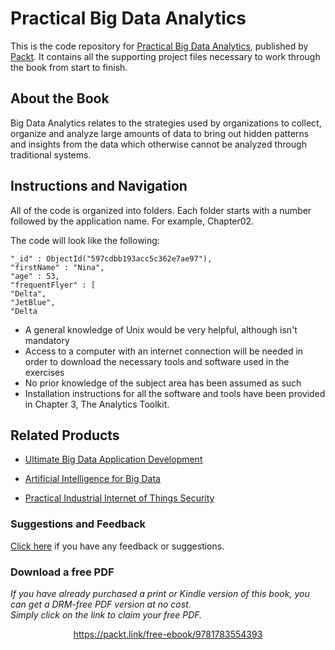 


# Practical Big Data Analytics
This is the code repository for [Practical Big Data Analytics](https://www.packtpub.com/big-data-and-business-intelligence/practical-big-data-analytics?utm_source=github&utm_medium=repository&utm_campaign=9781783554393), published by [Packt](https://www.packtpub.com/?utm_source=github). It contains all the supporting project files necessary to work through the book from start to finish.
## About the Book
Big Data Analytics relates to the strategies used by organizations to collect, organize and analyze large amounts of data to bring out hidden patterns and insights from the data which otherwise cannot be analyzed through traditional systems.


## Instructions and Navigation
All of the code is organized into folders. Each folder starts with a number followed by the application name. For example, Chapter02.



The code will look like the following:
```
"_id" : ObjectId("597cdbb193acc5c362e7ae97"),
"firstName" : "Nina",
"age" : 53,
"frequentFlyer" : [
"Delta",
"JetBlue",
"Delta
```

* A general knowledge of Unix would be very helpful, although isn't mandatory
* Access to a computer with an internet connection will be needed in order to
download the necessary tools and software used in the exercises
* No prior knowledge of the subject area has been assumed as such
* Installation instructions for all the software and tools have been provided in
Chapter 3, The Analytics Toolkit.

## Related Products
* [Ultimate Big Data Application Development](https://www.packtpub.com/big-data-and-business-intelligence/ultimate-big-data-application-development?utm_source=github&utm_medium=repository&utm_campaign=9781788399951)

* [Artificial Intelligence for Big Data](https://www.packtpub.com/big-data-and-business-intelligence/artificial-intelligence-big-data?utm_source=github&utm_medium=repository&utm_campaign=9781788472173)

* [Practical Industrial Internet of Things Security](https://www.packtpub.com/business/practical-industrial-internet-things-security?utm_source=github&utm_medium=repository&utm_campaign=9781788832687)

### Suggestions and Feedback
[Click here](https://docs.google.com/forms/d/e/1FAIpQLSe5qwunkGf6PUvzPirPDtuy1Du5Rlzew23UBp2S-P3wB-GcwQ/viewform) if you have any feedback or suggestions.
### Download a free PDF

 <i>If you have already purchased a print or Kindle version of this book, you can get a DRM-free PDF version at no cost.<br>Simply click on the link to claim your free PDF.</i>
<p align="center"> <a href="https://packt.link/free-ebook/9781783554393">https://packt.link/free-ebook/9781783554393 </a> </p>
